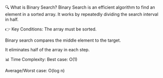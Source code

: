 🔍 What is Binary Search?
Binary Search is an efficient algorithm to find an element in a sorted array.
It works by repeatedly dividing the search interval in half.

👉 Key Conditions:
The array must be sorted.

Binary search compares the middle element to the target.

It eliminates half of the array in each step.

📊 Time Complexity:
Best case: O(1)

Average/Worst case: O(log n)
